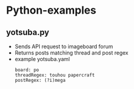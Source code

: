 # Python-examples

## yotsuba.py
- Sends API request to imageboard forum
- Returns posts matching thread and post regex
- example yotsuba.yaml 
  ```
  board: po
  threadRegex: touhou papercraft
  postRegex: (?i)mega
